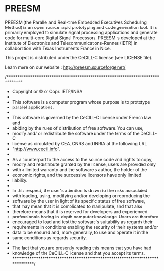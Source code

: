 PREESM
======
PREESM (the Parallel and Real-time Embedded Executives Scheduling Method) is an open source rapid prototyping and code generation tool. It is primarily employed to simulate signal processing applications and generate code for multi-core Digital Signal Processors. PREESM is developed at the Institute of Electronics and Telecommunications-Rennes (IETR) in collaboration with Texas Instruments France in Nice.

This project is distributed under the CeCILL-C license (see LICENSE file).

Learn more on our website : http://preesm.sourceforge.net/

/*******************************************************************************
* Copyright or © or Copr. IETR/INSA
*
* This software is a computer program whose purpose is to prototype
* parallel applications.
*
* This software is governed by the CeCILL-C license under French law and
* abiding by the rules of distribution of free software. You can use,
* modify and/ or redistribute the software under the terms of the CeCILL-C
* license as circulated by CEA, CNRS and INRIA at the following URL
* "http://www.cecill.info".
*
* As a counterpart to the access to the source code and rights to copy,
* modify and redistribute granted by the license, users are provided only
* with a limited warranty and the software's author, the holder of the
* economic rights, and the successive licensors have only limited
* liability.
*
* In this respect, the user's attention is drawn to the risks associated
* with loading, using, modifying and/or developing or reproducing the
* software by the user in light of its specific status of free software,
* that may mean that it is complicated to manipulate, and that also
* therefore means that it is reserved for developers and experienced
* professionals having in-depth computer knowledge. Users are therefore
* encouraged to load and test the software's suitability as regards their
* requirements in conditions enabling the security of their systems and/or
* data to be ensured and, more generally, to use and operate it in the
* same conditions as regards security.
*
* The fact that you are presently reading this means that you have had
* knowledge of the CeCILL-C license and that you accept its terms.
******************************************************************************/
